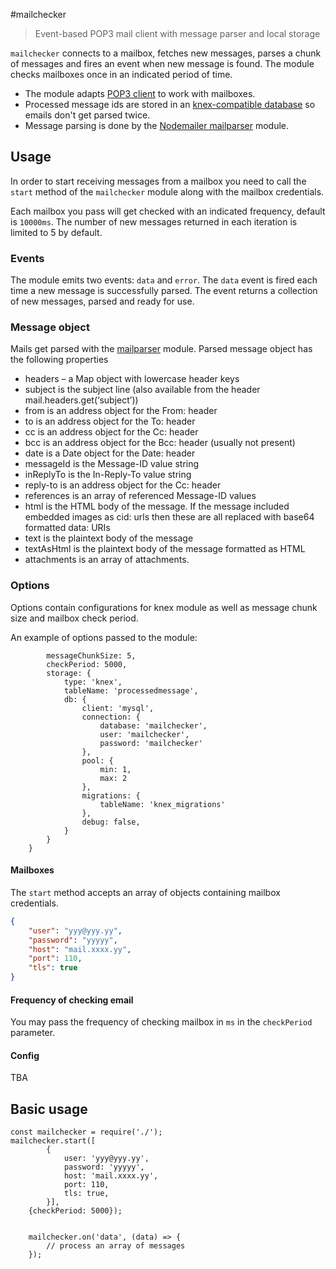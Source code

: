 #mailchecker

> Event-based POP3 mail client with message parser and local storage

`mailchecker` connects to a mailbox, fetches new messages, 
parses a chunk of messages and fires an event when new message is found.
The module checks mailboxes once in an indicated period of time.

- The module adapts [POP3 client](https://github.com/lianxh/node-pop3) to work with mailboxes.
- Processed message ids are stored in an [knex-compatible database](http://knexjs.org) so emails don't get parsed twice.
- Message parsing is done by the [Nodemailer mailparser](https://nodemailer.com/extras/mailparser/) module. 

## Usage

In order to start receiving messages from a mailbox you need to call the `start` method of the `mailchecker` module
along with the mailbox credentials.

Each mailbox you pass will get checked with an indicated frequency, default is `10000ms`. 
The number of new messages returned in each iteration is limited to 5 by default.

### Events

The module emits two events: `data` and `error`. 
The `data` event is fired each time a new message is successfully parsed. 
The event returns a collection of new messages, parsed and ready for use.

### Message object

Mails get parsed with the [mailparser](https://nodemailer.com/extras/mailparser/) module.
Parsed message object has the following properties

- headers – a Map object with lowercase header keys
- subject is the subject line (also available from the header mail.headers.get(‘subject’))
- from is an address object for the From: header
- to is an address object for the To: header
- cc is an address object for the Cc: header
- bcc is an address object for the Bcc: header (usually not present)
- date is a Date object for the Date: header
- messageId is the Message-ID value string
- inReplyTo is the In-Reply-To value string
- reply-to is an address object for the Cc: header
- references is an array of referenced Message-ID values
- html is the HTML body of the message. If the message included embedded images as cid: urls then these are all replaced with base64 formatted data: URIs
- text is the plaintext body of the message
- textAsHtml is the plaintext body of the message formatted as HTML
- attachments is an array of attachments.

### Options

Options contain configurations for knex module as well as message chunk size and mailbox check period.

An example of options passed to the module:
```{
        messageChunkSize: 5,
        checkPeriod: 5000,
        storage: {
            type: 'knex',
            tableName: 'processedmessage',
            db: {
                client: 'mysql',
                connection: {
                    database: 'mailchecker',
                    user: 'mailchecker',
                    password: 'mailchecker'
                },
                pool: {
                    min: 1,
                    max: 2
                },
                migrations: {
                    tableName: 'knex_migrations'
                },
                debug: false,
            }
        }
    }
```

#### Mailboxes

The `start` method accepts an array of objects containing mailbox credentials.

```json
{
    "user": "yyy@yyy.yy",
    "password": "yyyyy",
    "host": "mail.xxxx.yy",
    "port": 110,
    "tls": true
}
```

#### Frequency of checking email

You may pass the frequency of checking mailbox in `ms` in the `checkPeriod` parameter.


#### Config

TBA

## Basic usage

```
const mailchecker = require('./');
mailchecker.start([
        {
            user: 'yyy@yyy.yy',
            password: 'yyyyy',
            host: 'mail.xxxx.yy',
            port: 110,
            tls: true,
        }],
    {checkPeriod: 5000});
    
    
    mailchecker.on('data', (data) => {
        // process an array of messages
    });
```
